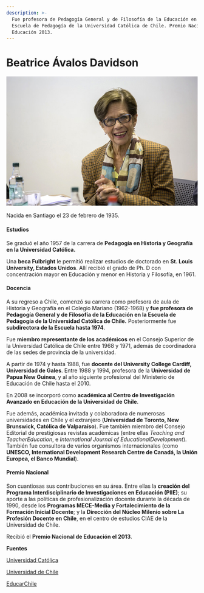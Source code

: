 ```yaml
---
description: >-
  Fue profesora de Pedagogía General y de Filosofía de la Educación en la
  Escuela de Pedagogía de la Universidad Católica de Chile. Premio Nacional de
  Educación 2013.
---
```


# Beatrice Ávalos Davidson

![Beatrice &#xC1;valos Davidson. Foto: CONICYT](../../.gitbook/assets/beatrice-avalos.jpg)

Nacida en Santiago el 23 de febrero de 1935.

#### Estudios

Se graduó el año 1957 de la carrera de **Pedagogía en Historia y Geografía en la Universidad Católica.**

Una **beca Fulbright** le permitió realizar estudios de doctorado en **St. Louis University, Estados Unidos**. Allí recibió el grado de Ph. D con concentración mayor en Educación y menor en Historia y Filosofía, en 1961.

#### Docencia

A su regreso a Chile, comenzó su carrera como profesora de aula de Historia y Geografía en el Colegio Mariano \(1962-1968\) y **fue profesora de Pedagogía General y de Filosofía de la Educación en la Escuela de Pedagogía de la Universidad Católica de Chile.** Posteriormente fue **subdirectora de la Escuela hasta 1974**.

Fue **miembro representante de los académicos** en el Consejo Superior de la Universidad Católica de Chile entre 1968 y 1971, además de coordinadora de las sedes de provincia de la universidad.

A partir de 1974 y hasta 1988, fue **docente del University College Cardiff, Universidad de Gales**. Entre 1988 y 1994, profesora de la **Universidad de Papua New Guinea**, y al año siguiente profesional del Ministerio de Educación de Chile hasta el 2010.

En 2008 se incorporó como **académica al Centro de Investigación Avanzado en Educación de la Universidad de Chile**.

Fue además, académica invitada y colaboradora de numerosas universidades en Chile y el extranjero \(**Universidad de Toronto, New Brunswick, Católica de Valparaíso**\). Fue también miembro del Consejo Editorial de prestigiosas revistas académicas \(entre ellas _Teaching and TeacherEducation_, e _International Journal of EducationalDevelopment_\). También fue consultora de varios organismos internacionales \(como **UNESCO, International Development Research Centre de Canadá, la Unión Europea, el Banco Mundial**\).

#### Premio Nacional

Son cuantiosas sus contribuciones en su área. Entre ellas la **creación del Programa Interdisciplinario de Investigaciones en Educación \(PIIE\)**; su aporte a las políticas de profesionalización docente durante la década de 1990, desde los **Programas MECE-Media y Fortalecimiento de la Formación Inicial Docente**; y la **Dirección del Núcleo Milenio sobre La Profesión Docente en Chile**, en el centro de estudios CIAE de la Universidad de Chile.

Recibió el **Premio Nacional de Educación el 2013**.

**Fuentes**

[Universidad Católica](https://www.uc.cl/es/la-universidad/noticias/30699-la-pasion-de-beatriz-avalos-premio-nacional-de-educacion-2013)

[Universidad de Chile](http://www.uchile.cl/portal/presentacion/historia/grandes-figuras/premios-nacionales/educacion/95814/beatrice-avalos-davidson)

[EducarChile](http://ww2.educarchile.cl/UserFiles/P0001/File/entrevista_educativa/avalos_bio.pdf)

